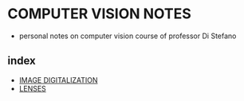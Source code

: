 # COMPUTER VISION NOTES
- personal notes on computer vision course of professor Di Stefano
## index 
- [IMAGE DIGITALIZATION](pages/IMAGE%20DIGITALIZATION.md)
- [LENSES](pages/LENSES.md)